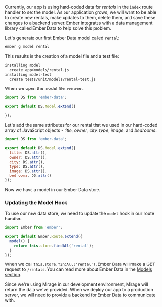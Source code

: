 Currently, our app is using hard-coded data for _rentals_ in the `index` route handler to set the model.
As our application grows, we will want to be able to create new rentals,
make updates to them, delete them, and save these changes to a backend server.
Ember integrates with a data management library called Ember Data to help solve this problem.

Let's generate our first Ember Data model called `rental`:

```bash
ember g model rental
```

This results in the creation of a model file and a test file:

```bash
installing model
  create app/models/rental.js
installing model-test
  create tests/unit/models/rental-test.js
```

When we open the model file, we see:

```javascript {data-filename=app/models/rental.js}
import DS from 'ember-data';

export default DS.Model.extend({

});
```

Let's add the same attributes for our rental that we used in our hard-coded array of JavaScript objects -
_title_, _owner_, _city_, _type_, _image_, and _bedrooms_:

```javascript {data-filename=app/models/rental.js}
import DS from 'ember-data';

export default DS.Model.extend({
  title: DS.attr(),
  owner: DS.attr(),
  city: DS.attr(),
  type: DS.attr(),
  image: DS.attr(),
  bedrooms: DS.attr()
});
```

Now we have a model in our Ember Data store.

### Updating the Model Hook

To use our new data store, we need to update the `model` hook in our route handler.

```javascript {data-filename=app/routes/index.js}
import Ember from 'ember';

export default Ember.Route.extend({
  model() {
    return this.store.findAll('rental');
  }
});
```

When we call `this.store.findAll('rental')`, Ember Data will make a GET request to `/rentals`.
You can read more about Ember Data in the [Models section](../../models/).

Since we're using Mirage in our development environment, Mirage will return the data we've provided.
When we deploy our app to a production server, we will need to provide a backend for Ember Data to communicate with.
